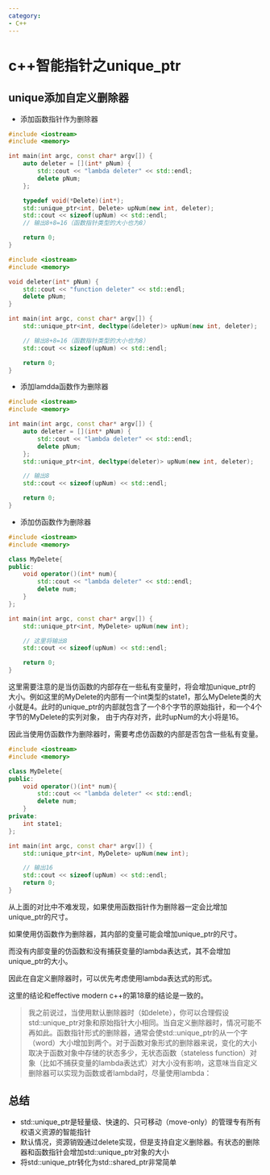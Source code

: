 ```yaml
---
category: 
- C++
---
```


# c++智能指针之unique_ptr



## unique添加自定义删除器

- 添加函数指针作为删除器

```cpp
#include <iostream>
#include <memory>

int main(int argc, const char* argv[]) {
    auto deleter = [](int* pNum) {
        std::cout << "lambda deleter" << std::endl;
        delete pNum;
    };

    typedef void(*Delete)(int*);
    std::unique_ptr<int, Delete> upNum(new int, deleter);
    std::cout << sizeof(upNum) << std::endl;
    // 输出8+8=16（函数指针类型的大小也为8）

    return 0;
}
```

```cpp
#include <iostream>
#include <memory>

void deleter(int* pNum) {
    std::cout << "function deleter" << std::endl;
    delete pNum;
}

int main(int argc, const char* argv[]) {
    std::unique_ptr<int, decltype(&deleter)> upNum(new int, deleter);

    // 输出8+8=16（函数指针类型的大小也为8）
    std::cout << sizeof(upNum) << std::endl;

    return 0;
}
```

- 添加lamdda函数作为删除器

```cpp
#include <iostream>
#include <memory>

int main(int argc, const char* argv[]) {
    auto deleter = [](int* pNum) {
        std::cout << "lambda deleter" << std::endl;
        delete pNum;
    };
    std::unique_ptr<int, decltype(deleter)> upNum(new int, deleter);

    // 输出8
    std::cout << sizeof(upNum) << std::endl;

    return 0;
}
```

- 添加仿函数作为删除器

```cpp
#include <iostream>
#include <memory>

class MyDelete{
public:
    void operator()(int* num){
        std::cout << "lambda deleter" << std::endl;
        delete num;
    }
};

int main(int argc, const char* argv[]) {
    std::unique_ptr<int, MyDelete> upNum(new int);

    // 这里将输出8
    std::cout << sizeof(upNum) << std::endl;

    return 0;
}
```

这里需要注意的是当仿函数的内部存在一些私有变量时，将会增加unique_ptr的大小。例如这里的MyDelete的内部有一个int类型的state1，那么MyDelete类的大小就是4。此时的unique_ptr的内部就包含了一个8个字节的原始指针，和一个4个字节的MyDelete的实列对象， 由于内存对齐，此时upNum的大小将是16。

因此当使用仿函数作为删除器时，需要考虑仿函数的内部是否包含一些私有变量。

```cpp
#include <iostream>
#include <memory>

class MyDelete{
public:
    void operator()(int* num){
        std::cout << "lambda deleter" << std::endl;
        delete num;
    }
private:
    int state1;
};

int main(int argc, const char* argv[]) {
    std::unique_ptr<int, MyDelete> upNum(new int);

    // 输出16
    std::cout << sizeof(upNum) << std::endl;
    return 0;
}
```

从上面的对比中不难发现，如果使用函数指针作为删除器一定会比增加unique_ptr的尺寸。

如果使用仿函数作为删除器，其内部的变量可能会增加unique_ptr的尺寸。

而没有内部变量的仿函数和没有捕获变量的lambda表达式，其不会增加unique_ptr的大小。

因此在自定义删除器时，可以优先考虑使用lambda表达式的形式。

这里的结论和effective modern c++的第18章的结论是一致的。

>我之前说过，当使用默认删除器时（如delete），你可以合理假设std::unique_ptr对象和原始指针大小相同。当自定义删除器时，情况可能不再如此。函数指针形式的删除器，通常会使std::unique_ptr的从一个字（word）大小增加到两个。对于函数对象形式的删除器来说，变化的大小取决于函数对象中存储的状态多少，无状态函数（stateless function）对象（比如不捕获变量的lambda表达式）对大小没有影响，这意味当自定义删除器可以实现为函数或者lambda时，尽量使用lambda：


## 总结
- std::unique_ptr是轻量级、快速的、只可移动（move-only）的管理专有所有权语义资源的智能指针
- 默认情况，资源销毁通过delete实现，但是支持自定义删除器。有状态的删除器和函数指针会增加std::unique_ptr对象的大小
- 将std::unique_ptr转化为std::shared_ptr非常简单